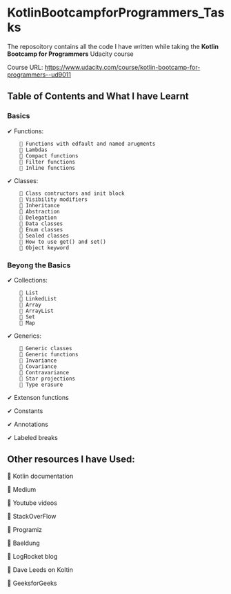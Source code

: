 # KotlinBootcampforProgrammers_Tasks
The reposoitory contains all the code I have written while taking the **Kotlin Bootcamp for Programmers** Udacity course

Course URL: https://www.udacity.com/course/kotlin-bootcamp-for-programmers--ud9011


## Table of Contents and What I have Learnt

### Basics


✔ Functions:

        📍 Functions with edfault and named arugments
        📍 Lambdas
        📍 Compact functions
        📍 Filter functions
        📍 Inline functions
        
 ✔ Classes:

        📍 Class contructors and init block
        📍 Visibility modifiers
        📍 Inheritance
        📍 Abstraction
        📍 Delegation
        📍 Data classes
        📍 Enum classes
        📍 Sealed classes
        📍 How to use get() and set()
        📍 Object keyword
        
### Beyong the Basics

✔ Collections:

        📍 List
        📍 LinkedList
        📍 Array
        📍 ArrayList
        📍 Set
        📍 Map

✔ Generics:

        📍 Generic classes
        📍 Generic functions
        📍 Invariance
        📍 Covariance
        📍 Contravariance
        📍 Star projections
        📍 Type erasure

✔ Extenson functions

✔ Constants 

✔ Annotations 

✔ Labeled breaks 

## Other resources I have Used:

🔗 Kotlin documentation

🔗 Medium

🔗 Youtube videos

🔗 StackOverFlow

🔗 Programiz

🔗 Baeldung

🔗 LogRocket blog

🔗 Dave Leeds on Koltin

🔗 GeeksforGeeks


        


